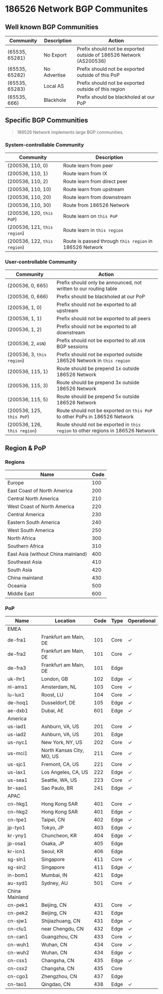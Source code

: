 # 186526 Network BGP Communites

## Well known BGP Communities

| Community      | Description  | Action                                                             |
| -------------- | ------------ | ------------------------------------------------------------------ |
| (65535, 65281) | No Export    | Prefix should not be exported outside of 186526 Network (AS200536) |
| (65535, 65282) | No Advertise | Prefix should not be exported outside of this PoP                  |
| (65535, 65283) | Local AS     | Prefix should not be exported outside of this region               |
| (65535, 666)   | Blackhole    | Prefix should be blackholed at our PoP                             |

## Specific BGP Communities

> 186526 Network implements large BGP communities.

### System-controllable Community

| Community                    | Description                                             |
| ---------------------------- | ------------------------------------------------------- |
| (200536, 110, 0)             | Route learn from peer                                   |
| (200536, 110, 1)             | Route learn from IX                                     |
| (200536, 110, 2)             | Route learn from direct peer                            |
| (200536, 110, 10)            | Route learn from upstream                               |
| (200536, 110, 20)            | Route learn from downstream                             |
| (200536, 110, 30)            | Route from 186526 Network                               |
| (200536, 120, `this PoP`)    | Route learn on `this PoP`                               |
| (200536, 121, `this region`) | Route learn in `this region`                            |
| (200536, 122, `this region`) | Route is passed through `this region` in 186526 Network |

### User-controllable Community

| Community                    | Action                                                                           |
| ---------------------------- | -------------------------------------------------------------------------------- |
| (200536, 0, 665)             | Prefix should only be announced, not written to our routing table                |
| (200536, 0, 666)             | Prefix should be blackholed at our PoP                                           |
| (200536, 1, 0)               | Prefix should not be exported to all upstream                                    |
| (200536, 1, 1)               | Prefix should not be exported to all peers                                       |
| (200536, 1, 2)               | Prefix should not be exported to all downstream                                  |
| (200536, 2, `ASN`)           | Prefix should not be exported to all `ASN` BGP sessions                          |
| (200536, 3, `this region`)   | Prefix should not be exported outside 186526 Network in `this region`            |
| (200536, 115, 1)             | Route should be prepend 1x outside 186526 Network                                |
| (200536, 115, 3)             | Route should be prepend 3x outside 186526 Network                                |
| (200536, 115, 5)             | Route should be prepend 5x outside 186526 Network                                |
| (200536, 125, `this PoP`)    | Route should not be exported on `this PoP` to other PoPs in 186526 Network       |
| (200536, 126, `this region`) | Route should not be exported in `this region` to other regions in 186526 Network |

## Region & PoP

### Regions

| Name                               | Code |
| ---------------------------------- | ---- |
| Europe                             | 100  |
| East Coast of North America        | 200  |
| Central North America              | 210  |
| West Coast of North America        | 220  |
| Central America                    | 230  |
| Eastern South America              | 240  |
| West South America                 | 250  |
| North Africa                       | 300  |
| Southern Africa                    | 310  |
| East Asia (without China mainland) | 400  |
| Southeast Asia                     | 410  |
| South Asia                         | 420  |
| China mainland                     | 430  |
| Oceania                            | 500  |
| Middle East                        | 600  |

### PoP

| Name           | Location                  | Code | Type | Operational |
| -------------- | ------------------------- | ---- | ---- | ----------- |
| EMEA           |
| de-fra1        | Frankfurt am Main, DE     | 101  | Core | ✓           |
| de-fra2        | Frankfurt am Main, DE     | 101  | Core | ✓           |
| de-fra3        | Frankfurt am Main, DE     | 101  | Edge |             |
| uk-lhr1        | London, GB                | 102  | Edge | ✓           |
| nl-ams1        | Amsterdam, NL             | 103  | Core | ✓           |
| lu-lux1        | Roost, LU                 | 104  | Core | ✓           |
| de-hoq1        | Dusseldorf, DE            | 105  | Edge | ✓           |
| ae-dxb1        | Dubai, AE                 | 601  | Edge | ✓           |
| America        |
| us-iad1        | Ashburn, VA, US           | 201  | Core | ✓           |
| us-iad2        | Ashburn, VA, US           | 201  | Edge |             |
| us-nyc1        | New York, NY, US          | 202  | Core | ✓           |
| us-mci1        | North Kansas City, MO, US | 211  | Core | ✓           |
| us-sjc1        | Fremont, CA, US           | 221  | Core | ✓           |
| us-lax1        | Los Angeles, CA, US       | 222  | Edge | ✓           |
| us-sea1        | Seattle, WA, US           | 223  | Core | ✓           |
| br-sao1        | Sao Paulo, BR             | 241  | Edge | ✓           |
| APAC           |
| cn-hkg1        | Hong Kong SAR             | 401  | Core | ✓           |
| cn-hkg2        | Hong Kong SAR             | 401  | Edge | ✓           |
| cn-tpe1        | Taipei, CN                | 402  | Edge | ✓           |
| jp-tyo1        | Tokyo, JP                 | 403  | Edge | ✓           |
| kr-yny1        | Chuncheon, KR             | 404  | Edge | ✓           |
| jp-osa1        | Osaka, JP                 | 405  | Edge |             |
| kr-icn1        | Seoul, KR                 | 406  | Edge |             |
| sg-sin1        | Singapore                 | 411  | Core | ✓           |
| sg-sin2        | Singapore                 | 411  | Edge | ✓           |
| in-bom1        | Mumbai, IN                | 421  | Edge |             |
| au-syd1        | Sydney, AU                | 501  | Core | ✓           |
| China Mainland |
| cn-pek1        | Beijing, CN               | 431  | Core | ✓           |
| cn-pek2        | Beijing, CN               | 431  | Edge |
| cn-sjw1        | Shijiazhuang, CN          | 431  | Edge | ✓           |
| cn-ctu1        | near Chengdu, CN          | 432  | Edge | ✓           |
| cn-can1        | Guangzhou, CN             | 433  | Core | ✓           |
| cn-wuh1        | Wuhan, CN                 | 434  | Core | ✓           |
| cn-wuh2        | Wuhan, CN                 | 434  | Edge | ✓           |
| cn-csx1        | Changsha, CN              | 435  | Edge | ✓           |
| cn-csx2        | Changsha, CN              | 435  | Core |
| cn-cgo1        | Zhengzhou, CN             | 437  | Edge |
| cn-tao1        | Qingdao, CN               | 438  | Edge | ✓           |
